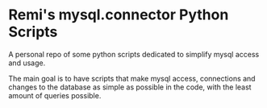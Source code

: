 # Remi's mysql.connector Python Scripts

A personal repo of some python scripts dedicated to simplify mysql access and usage.

The main goal is to have scripts that make mysql access, connections and changes to the database as simple as possible in the code, with the least amount of queries possible.

